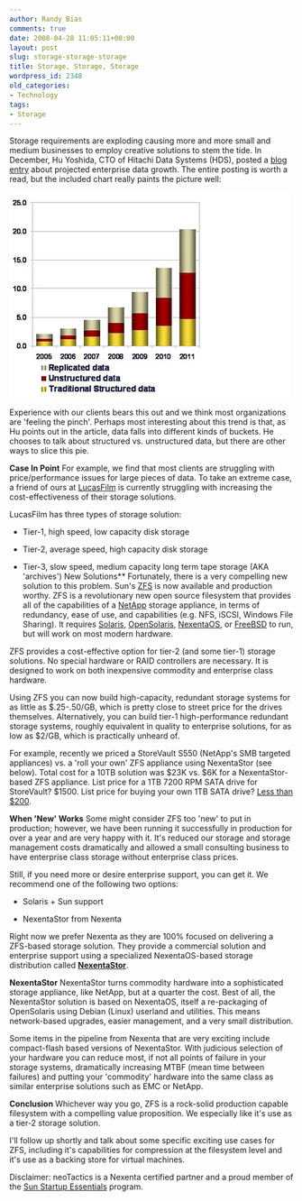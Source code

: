 ```yaml
---
author: Randy Bias
comments: true
date: 2008-04-28 11:05:11+00:00
layout: post
slug: storage-storage-storage
title: Storage, Storage, Storage
wordpress_id: 2348
old_categories:
- Technology
tags:
- Storage
---
```


Storage requirements are exploding causing more and more small and medium businesses to employ creative solutions to stem the tide.  In December, Hu Yoshida, CTO of Hitachi Data Systems (HDS), posted a [blog entry](http://blogs.hds.com/hu/2007/12/the_changing_enterprise_data_profile-_idc.html) about projected enterprise data growth.  The entire posting is worth a read, but the included chart really paints the picture well:

![](/assets/media/external/2093807115_1deacbc95e.jpg)

Experience with our clients bears this out and we think most organizations are 'feeling the pinch'.  Perhaps most interesting about this trend is that, as Hu points out in the article, data falls into different kinds of buckets.  He chooses to talk about structured vs. unstructured data, but there are other ways to slice this pie.

**Case In Point**
For example, we find that most clients are struggling with price/performance issues for large pieces of data.  To take an extreme case, a friend of ours at [LucasFilm](http://www.lucasfilm.com/) is currently struggling with increasing the cost-effectiveness of their storage solutions.

LucasFilm has three types of storage solution:



  * Tier-1, high speed, low capacity disk storage


  * Tier-2, average speed, high capacity disk storage


  * Tier-3, slow speed, medium capacity long term tape storage (AKA 'archives')
New Solutions**
Fortunately, there is a very compelling new solution to this problem.  Sun's [ZFS](http://en.wikipedia.org/wiki/ZFS) is now available and production worthy.  ZFS is a revolutionary new open source filesystem that provides all of the capabilities of a [NetApp](http://www.netapp.com/us/) storage appliance, in terms of redundancy, ease of use, and capabilities (e.g. NFS, iSCSI, Windows File Sharing).  It requires [Solaris](http://www.sun.com/software/solaris/get.jsp), [OpenSolaris](http://www.opensolaris.org), [NexentaOS](http://www.nexenta.org), or [FreeBSD](http://www.freebsd.org) to run, but will work on most modern hardware.

ZFS provides a cost-effective option for tier-2 (and some tier-1) storage solutions.  No special hardware or RAID controllers are necessary.  It is designed to work on both inexpensive commodity and enterprise class hardware.

Using ZFS you can now build high-capacity, redundant storage systems for as little as $.25-.50/GB, which is pretty close to street price for the drives themselves.  Alternatively, you can build tier-1 high-performance redundant storage systems, roughly equivalent in quality to enterprise solutions, for as low as $2/GB, which is practically unheard of.

For example, recently we priced a StoreVault S550 (NetApp's SMB targeted appliances) vs. a 'roll your own' ZFS appliance using NexentaStor (see below).  Total cost for a 10TB solution was $23K vs. $6K for a NexentaStor-based ZFS appliance.  List price for a 1TB 7200 RPM SATA drive for StoreVault?  $1500.  List price for buying your own 1TB SATA drive?  [Less than $200](http://www.google.com/products?q=1TB+SATA+7200+-500GB+-750GB+-%22500+GB%22+-%22500+GIGABYTE%22&btnG=Search+Products&show=dd&scoring=p).

**When 'New' Works**
Some might consider ZFS too 'new' to put in production; however, we have been running it successfully in production for over a year and are very happy with it.  It's reduced our storage and storage management costs dramatically and allowed a small consulting business to have enterprise class storage without enterprise class prices.

Still, if you need more or desire enterprise support, you can get it.  We recommend one of the following two options:



  * Solaris + Sun support


  * NexentaStor from Nexenta


Right now we prefer Nexenta as they are 100% focused on delivering a ZFS-based storage solution.  They provide a commercial solution and enterprise support using a specialized NexentaOS-based storage distribution called **[NexentaStor](http://www.nexenta.com/store)**.

**NexentaStor**
NexentaStor turns commodity hardware into a sophisticated storage appliance, like NetApp, but at a quarter the cost.  Best of all, the NexentaStor solution is based on NexentaOS, itself a re-packaging of OpenSolaris using Debian (Linux) userland and utilities.  This means network-based upgrades, easier management, and a very small distribution.

Some items in the pipeline from Nexenta that are very exciting include compact-flash based versions of NexentaStor.  With judicious selection of your hardware you can reduce most, if not all points of failure in your storage systems, dramatically increasing MTBF (mean time between failures) and putting your 'commodity' hardware into the same class as similar enterprise solutions such as EMC or NetApp.

**Conclusion**
Whichever way you go, ZFS is a rock-solid production capable filesystem with a compelling value proposition.  We especially like it's use as a tier-2 storage solution.

I'll follow up shortly and talk about some specific exciting use cases for ZFS, including it's capabilities for compression at the filesystem level and it's use as a backing store for virtual machines.


Disclaimer:  neoTactics is a Nexenta certified partner and a proud member of the [Sun Startup Essentials](http://www.sun.com/emrkt/startupessentials/index.jsp) program.
